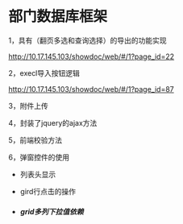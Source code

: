# 部门数据库框架

1，具有（翻页多选和查询选择）的导出的功能实现

http://10.17.145.103/showdoc/web/#/1?page_id=22

2，execl导入按钮逻辑

http://10.17.145.103/showdoc/web/#/1?page_id=87

3，附件上传

4，封装了jquery的ajax方法

5，前端校验方法

6，弹窗控件的使用

- 列表头显示

- gird行点击的操作

- ##### grid多列下拉值依赖